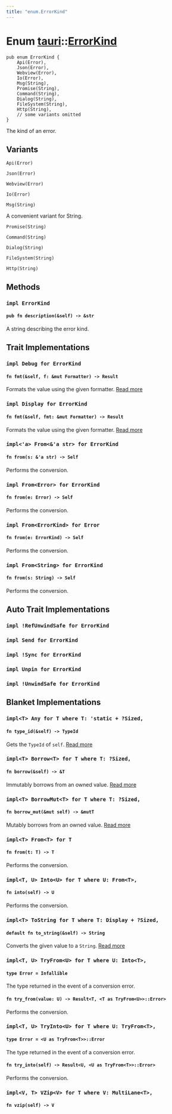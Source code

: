 ```yaml
---
title: "enum.ErrorKind"
---
```


# Enum [tauri](/docs/api/rust/tauri/index.html)::​[ErrorKind](/docs/api/rust/tauri/)

    pub enum ErrorKind {
        Api(Error),
        Json(Error),
        Webview(Error),
        Io(Error),
        Msg(String),
        Promise(String),
        Command(String),
        Dialog(String),
        FileSystem(String),
        Http(String),
        // some variants omitted
    }

The kind of an error.

## Variants

`Api(Error)`

`Json(Error)`

`Webview(Error)`

`Io(Error)`

`Msg(String)`

A convenient variant for String.

`Promise(String)`

`Command(String)`

`Dialog(String)`

`FileSystem(String)`

`Http(String)`

## Methods

### `impl ErrorKind`

#### `pub fn description(&self) -> &str`

A string describing the error kind.

## Trait Implementations

### `impl Debug for ErrorKind`

#### `fn fmt(&self, f: &mut Formatter) -> Result`

Formats the value using the given formatter. [Read more](https://doc.rust-lang.org/nightly/core/fmt/trait.Debug.html#tymethod.fmt)

### `impl Display for ErrorKind`

#### `fn fmt(&self, fmt: &mut Formatter) -> Result`

Formats the value using the given formatter. [Read more](https://doc.rust-lang.org/nightly/core/fmt/trait.Display.html#tymethod.fmt)

### `impl<'a> From<&'a str> for ErrorKind`

#### `fn from(s: &'a str) -> Self`

Performs the conversion.

### `impl From<Error> for ErrorKind`

#### `fn from(e: Error) -> Self`

Performs the conversion.

### `impl From<ErrorKind> for Error`

#### `fn from(e: ErrorKind) -> Self`

Performs the conversion.

### `impl From<String> for ErrorKind`

#### `fn from(s: String) -> Self`

Performs the conversion.

## Auto Trait Implementations

### `impl !RefUnwindSafe for ErrorKind`

### `impl Send for ErrorKind`

### `impl !Sync for ErrorKind`

### `impl Unpin for ErrorKind`

### `impl !UnwindSafe for ErrorKind`

## Blanket Implementations

### `impl<T> Any for T where T: 'static + ?Sized,`

#### `fn type_id(&self) -> TypeId`

Gets the `TypeId` of `self`. [Read more](https://doc.rust-lang.org/nightly/core/any/trait.Any.html#tymethod.type_id)

### `impl<T> Borrow<T> for T where T: ?Sized,`

#### `fn borrow(&self) -> &T`

Immutably borrows from an owned value. [Read more](https://doc.rust-lang.org/nightly/core/borrow/trait.Borrow.html#tymethod.borrow)

### `impl<T> BorrowMut<T> for T where T: ?Sized,`

#### `fn borrow_mut(&mut self) -> &mutT`

Mutably borrows from an owned value. [Read more](https://doc.rust-lang.org/nightly/core/borrow/trait.BorrowMut.html#tymethod.borrow_mut)

### `impl<T> From<T> for T`

#### `fn from(t: T) -> T`

Performs the conversion.

### `impl<T, U> Into<U> for T where U: From<T>,`

#### `fn into(self) -> U`

Performs the conversion.

### `impl<T> ToString for T where T: Display + ?Sized,`

#### `default fn to_string(&self) -> String`

Converts the given value to a `String`. [Read more](https://doc.rust-lang.org/nightly/alloc/string/trait.ToString.html#tymethod.to_string)

### `impl<T, U> TryFrom<U> for T where U: Into<T>,`

#### `type Error = Infallible`

The type returned in the event of a conversion error.

#### `fn try_from(value: U) -> Result<T, <T as TryFrom<U>>::Error>`

Performs the conversion.

### `impl<T, U> TryInto<U> for T where U: TryFrom<T>,`

#### `type Error = <U as TryFrom<T>>::Error`

The type returned in the event of a conversion error.

#### `fn try_into(self) -> Result<U, <U as TryFrom<T>>::Error>`

Performs the conversion.

### `impl<V, T> VZip<V> for T where V: MultiLane<T>,`

#### `fn vzip(self) -> V`

      